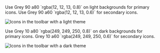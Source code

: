 <div markdown="1" class="grid-2">
Use Grey 90 a80 `rgba(12, 12, 13, 0.8)` on light backgrounds for primary icons. Use Grey 90 a60 `rgba(12, 12, 13, 0.6)` for secondary icons.

![Icons in the toolbar with a light theme](../images/color/color-icon-light.svg)
</div>

<div markdown="1" class="grid-2">
Use Grey 10 a80 `rgba(249, 249, 250, 0.8)` on dark backgrounds for primary icons. Grey 10 a60 `rgba(249, 249, 250, 0.6)` for secondary icons.

![Icons in the toolbar with a dark theme](../images/color/color-icon-dark.svg)
</div>
